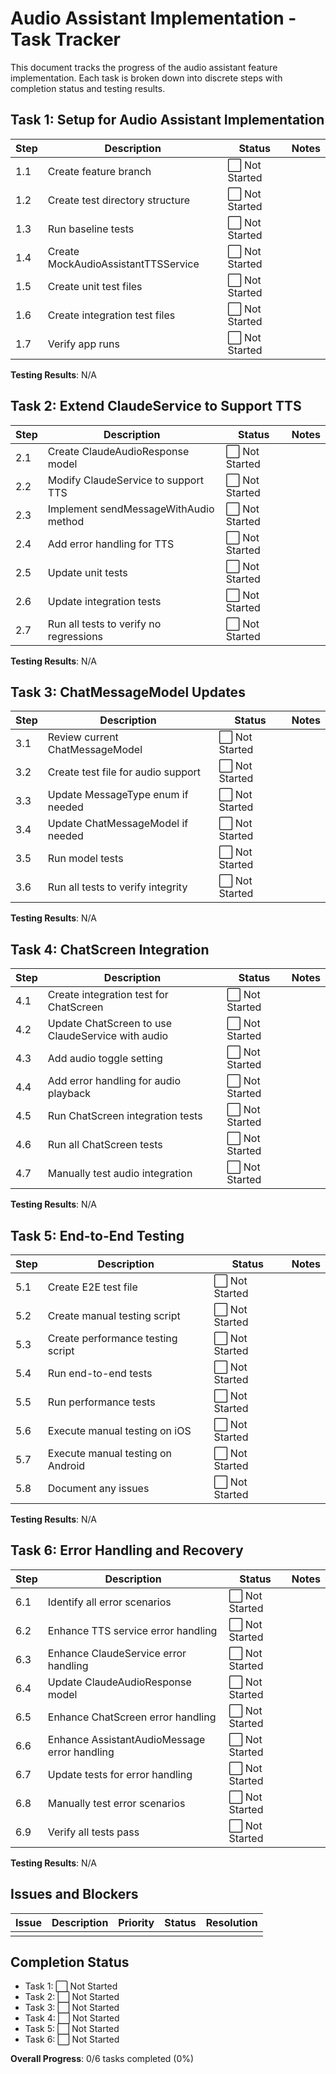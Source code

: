 # Audio Assistant Implementation - Task Tracker

This document tracks the progress of the audio assistant feature implementation. Each task is broken down into discrete steps with completion status and testing results.

## Task 1: Setup for Audio Assistant Implementation

| Step | Description | Status | Notes |
|------|-------------|--------|-------|
| 1.1 | Create feature branch | ⬜ Not Started | |
| 1.2 | Create test directory structure | ⬜ Not Started | |
| 1.3 | Run baseline tests | ⬜ Not Started | |
| 1.4 | Create MockAudioAssistantTTSService | ⬜ Not Started | |
| 1.5 | Create unit test files | ⬜ Not Started | |
| 1.6 | Create integration test files | ⬜ Not Started | |
| 1.7 | Verify app runs | ⬜ Not Started | |

**Testing Results**: N/A

## Task 2: Extend ClaudeService to Support TTS

| Step | Description | Status | Notes |
|------|-------------|--------|-------|
| 2.1 | Create ClaudeAudioResponse model | ⬜ Not Started | |
| 2.2 | Modify ClaudeService to support TTS | ⬜ Not Started | |
| 2.3 | Implement sendMessageWithAudio method | ⬜ Not Started | |
| 2.4 | Add error handling for TTS | ⬜ Not Started | |
| 2.5 | Update unit tests | ⬜ Not Started | |
| 2.6 | Update integration tests | ⬜ Not Started | |
| 2.7 | Run all tests to verify no regressions | ⬜ Not Started | |

**Testing Results**: N/A

## Task 3: ChatMessageModel Updates

| Step | Description | Status | Notes |
|------|-------------|--------|-------|
| 3.1 | Review current ChatMessageModel | ⬜ Not Started | |
| 3.2 | Create test file for audio support | ⬜ Not Started | |
| 3.3 | Update MessageType enum if needed | ⬜ Not Started | |
| 3.4 | Update ChatMessageModel if needed | ⬜ Not Started | |
| 3.5 | Run model tests | ⬜ Not Started | |
| 3.6 | Run all tests to verify integrity | ⬜ Not Started | |

**Testing Results**: N/A

## Task 4: ChatScreen Integration

| Step | Description | Status | Notes |
|------|-------------|--------|-------|
| 4.1 | Create integration test for ChatScreen | ⬜ Not Started | |
| 4.2 | Update ChatScreen to use ClaudeService with audio | ⬜ Not Started | |
| 4.3 | Add audio toggle setting | ⬜ Not Started | |
| 4.4 | Add error handling for audio playback | ⬜ Not Started | |
| 4.5 | Run ChatScreen integration tests | ⬜ Not Started | |
| 4.6 | Run all ChatScreen tests | ⬜ Not Started | |
| 4.7 | Manually test audio integration | ⬜ Not Started | |

**Testing Results**: N/A

## Task 5: End-to-End Testing

| Step | Description | Status | Notes |
|------|-------------|--------|-------|
| 5.1 | Create E2E test file | ⬜ Not Started | |
| 5.2 | Create manual testing script | ⬜ Not Started | |
| 5.3 | Create performance testing script | ⬜ Not Started | |
| 5.4 | Run end-to-end tests | ⬜ Not Started | |
| 5.5 | Run performance tests | ⬜ Not Started | |
| 5.6 | Execute manual testing on iOS | ⬜ Not Started | |
| 5.7 | Execute manual testing on Android | ⬜ Not Started | |
| 5.8 | Document any issues | ⬜ Not Started | |

**Testing Results**: N/A

## Task 6: Error Handling and Recovery

| Step | Description | Status | Notes |
|------|-------------|--------|-------|
| 6.1 | Identify all error scenarios | ⬜ Not Started | |
| 6.2 | Enhance TTS service error handling | ⬜ Not Started | |
| 6.3 | Enhance ClaudeService error handling | ⬜ Not Started | |
| 6.4 | Update ClaudeAudioResponse model | ⬜ Not Started | |
| 6.5 | Enhance ChatScreen error handling | ⬜ Not Started | |
| 6.6 | Enhance AssistantAudioMessage error handling | ⬜ Not Started | |
| 6.7 | Update tests for error handling | ⬜ Not Started | |
| 6.8 | Manually test error scenarios | ⬜ Not Started | |
| 6.9 | Verify all tests pass | ⬜ Not Started | |

**Testing Results**: N/A

## Issues and Blockers

| Issue | Description | Priority | Status | Resolution |
|-------|-------------|----------|--------|------------|
| | | | | |

## Completion Status

- Task 1: ⬜ Not Started
- Task 2: ⬜ Not Started
- Task 3: ⬜ Not Started
- Task 4: ⬜ Not Started 
- Task 5: ⬜ Not Started
- Task 6: ⬜ Not Started

**Overall Progress**: 0/6 tasks completed (0%) 